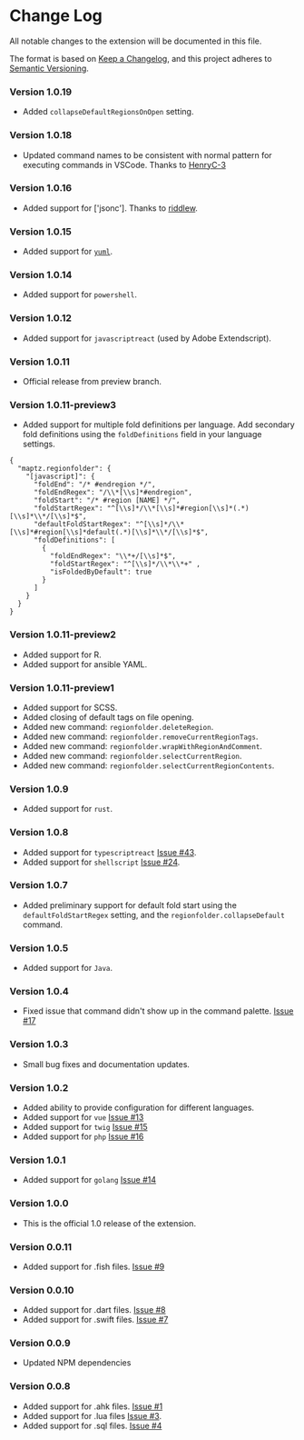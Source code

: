 # Change Log

All notable changes to the extension will be documented in this file.

The format is based on [Keep a Changelog](https://keepachangelog.com/en/1.0.0/), 
and this project adheres to [Semantic Versioning](https://semver.org/spec/v2.0.0.html).

### Version 1.0.19

* Added `collapseDefaultRegionsOnOpen` setting.

### Version 1.0.18

* Updated command names to be consistent with normal pattern for executing commands in VSCode. Thanks to [HenryC-3](https://github.com/HenryC-3)

### Version 1.0.16

* Added support for ['jsonc']. Thanks to [riddlew](https://github.com/riddlew).

### Version 1.0.15

* Added support for [`yuml`](https://yuml.me/).

### Version 1.0.14

* Added support for `powershell`.

### Version 1.0.12

* Added support for `javascriptreact` (used by Adobe Extendscript).

### Version 1.0.11

* Official release from preview branch.

### Version 1.0.11-preview3

* Added support for multiple fold definitions per language. Add secondary fold definitions using the `foldDefinitions` field in your language settings. 

```
{
  "maptz.regionfolder": {
    "[javascript]": {
      "foldEnd": "/* #endregion */",
      "foldEndRegex": "/\\*[\\s]*#endregion",
      "foldStart": "/* #region [NAME] */",
      "foldStartRegex": "^[\\s]*/\\*[\\s]*#region[\\s]*(.*)[\\s]*\\*/[\\s]*$",
      "defaultFoldStartRegex": "^[\\s]*/\\*[\\s]*#region[\\s]*default(.*)[\\s]*\\*/[\\s]*$",
      "foldDefinitions": [
        {
          "foldEndRegex": "\\*+/[\\s]*$",
          "foldStartRegex": "^[\\s]*/\\*\\*+" ,
          "isFoldedByDefault": true
        }
      ]
    }
  }
}
```

### Version 1.0.11-preview2

* Added support for R.
* Added support for ansible YAML.

### Version 1.0.11-preview1

* Added support for SCSS.
* Added closing of default tags on file opening. 
* Added new command: `regionfolder.deleteRegion`.
* Added new command: `regionfolder.removeCurrentRegionTags`.
* Added new command: `regionfolder.wrapWithRegionAndComment`.
* Added new command: `regionfolder.selectCurrentRegion`.
* Added new command: `regionfolder.selectCurrentRegionContents`.

### Version 1.0.9

* Added support for `rust`.

### Version 1.0.8

* Added support for `typescriptreact` [Issue #43](https://github.com/maptz/maptz.vscode.extensions.customfolding/pull/43).
* Added support for `shellscript` [Issue #24](https://github.com/maptz/maptz.vscode.extensions.customfolding/pull/24).

### Version 1.0.7

* Added preliminary support for default fold start using the `defaultFoldStartRegex` setting, and the `regionfolder.collapseDefault` command.

### Version 1.0.5

* Added support for `Java`.

### Version 1.0.4

* Fixed issue that command didn't show up in the command palette. [Issue #17](https://github.com/maptz/maptz.vscode.extensions.customfolding/issues/17)

### Version 1.0.3

* Small bug fixes and documentation updates.

### Version 1.0.2

* Added ability to provide configuration for different languages.
* Added support for `vue` [Issue #13](https://github.com/maptz/maptz.vscode.extensions.customfolding/pull/13)
* Added support for `twig` [Issue #15](https://github.com/maptz/maptz.vscode.extensions.customfolding/pull/15)
* Added support for `php` [Issue #16](https://github.com/maptz/maptz.vscode.extensions.customfolding/pull/16)

### Version 1.0.1

* Added support for `golang` [Issue #14](https://github.com/maptz/maptz.vscode.extensions.customfolding/pull/14)

### Version 1.0.0

* This is the official 1.0 release of the extension.

### Version 0.0.11

* Added support for .fish files. [Issue #9](https://github.com/maptz/maptz.vscode.extensions.customfolding/issues/9)

### Version 0.0.10

* Added support for .dart files. [Issue #8](https://github.com/maptz/maptz.vscode.extensions.customfolding/issues/8)
* Added support for .swift files. [Issue #7](https://github.com/maptz/maptz.vscode.extensions.customfolding/issues/7)

### Version 0.0.9

* Updated NPM dependencies

### Version 0.0.8

* Added support for .ahk files. [Issue #1](https://github.com/maptz/maptz.vscode.extensions.customfolding/issues/1)
* Added support for .lua files [Issue #3](https://github.com/maptz/maptz.vscode.extensions.customfolding/issues/3).
* Added support for .sql files. [Issue #4](https://github.com/maptz/maptz.vscode.extensions.customfolding/issues/4)
